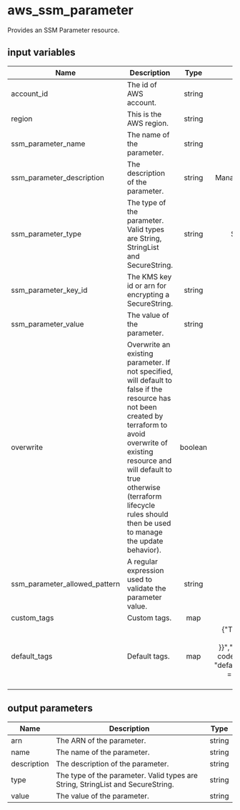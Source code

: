 # aws_ssm_parameter

Provides an SSM Parameter resource.

## input variables

| Name | Description | Type | Default | Required |
|------|-------------|:----:|:-----:|:-----:|
|account_id|The id of AWS account.|string||Yes|
|region|This is the AWS region.|string|us-east-1|Yes|
|ssm_parameter_name|The name of the parameter.|string|{{ name }}|No|
|ssm_parameter_description|The description of the parameter.|string|Managed by TerraHub|No|
|ssm_parameter_type|The type of the parameter. Valid types are String, StringList and SecureString.|string|SecureString|No|
|ssm_parameter_key_id|The KMS key id or arn for encrypting a SecureString.|string||Yes|
|ssm_parameter_value|The value of the parameter.|string||Yes|
|overwrite|Overwrite an existing parameter. If not specified, will default to false if the resource has not been created by terraform to avoid overwrite of existing resource and will default to true otherwise (terraform lifecycle rules should then be used to manage the update behavior).|boolean|true|No|
|ssm_parameter_allowed_pattern|A regular expression used to validate the parameter value.|string||Yes|
|custom_tags|Custom tags.|map||No|
|default_tags|Default tags.|map|{"ThubName"= "{{ name }}","ThubCode"= "{{ code }}","ThubEnv"= "default","Description" = "Managed by TerraHub"}|No|

## output parameters

| Name | Description | Type |
|------|-------------|:----:|
|arn|The ARN of the parameter.|string|
|name|The name of the parameter.|string|
|description|The description of the parameter.|string|
|type|The type of the parameter. Valid types are String, StringList and SecureString.|string|
|value|The value of the parameter.|string|
